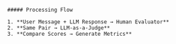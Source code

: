 
    ##### Processing Flow

    1. **User Message + LLM Response → Human Evaluator**
    2. **Same Pair → LLM-as-a-Judge**
    3. **Compare Scores → Generate Metrics**
    